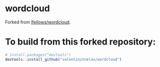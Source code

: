 # wordcloud
Forked from [ifellows/wordcloud](https://github.com/ifellows/wordcloud).


# To build from this forked repository:

```R
# install.packages("devtools")
devtools::install_github("valentinitnelav/wordcloud")
```
